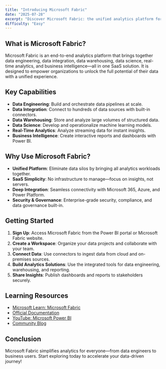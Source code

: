 ```yaml
---
title: "Introducing Microsoft Fabric"
date: "2025-07-28"
excerpt: "Discover Microsoft Fabric: the unified analytics platform for modern data teams."
difficulty: "Easy"
---
```


## What is Microsoft Fabric?

Microsoft Fabric is an end-to-end analytics platform that brings together data engineering, data integration, data warehousing, data science, real-time analytics, and business intelligence—all in one SaaS solution. It is designed to empower organizations to unlock the full potential of their data with a unified experience.

## Key Capabilities

- **Data Engineering**: Build and orchestrate data pipelines at scale.
- **Data Integration**: Connect to hundreds of data sources with built-in connectors.
- **Data Warehousing**: Store and analyze large volumes of structured data.
- **Data Science**: Develop and operationalize machine learning models.
- **Real-Time Analytics**: Analyze streaming data for instant insights.
- **Business Intelligence**: Create interactive reports and dashboards with Power BI.

## Why Use Microsoft Fabric?

- **Unified Platform**: Eliminate data silos by bringing all analytics workloads together.
- **SaaS Simplicity**: No infrastructure to manage—focus on insights, not servers.
- **Deep Integration**: Seamless connectivity with Microsoft 365, Azure, and Power Platform.
- **Security & Governance**: Enterprise-grade security, compliance, and data governance built-in.

## Getting Started

1. **Sign Up**: Access Microsoft Fabric from the Power BI portal or Microsoft Fabric website.
2. **Create a Workspace**: Organize your data projects and collaborate with your team.
3. **Connect Data**: Use connectors to ingest data from cloud and on-premises sources.
4. **Build Analytics Solutions**: Use the integrated tools for data engineering, warehousing, and reporting.
5. **Share Insights**: Publish dashboards and reports to stakeholders securely.

## Learning Resources

- [Microsoft Learn: Microsoft Fabric](https://learn.microsoft.com/en-us/fabric/)
- [Official Documentation](https://learn.microsoft.com/en-us/fabric/)
- [YouTube: Microsoft Power BI](https://www.youtube.com/c/powerbi)
- [Community Blog](https://community.fabric.microsoft.com/)

## Conclusion

Microsoft Fabric simplifies analytics for everyone—from data engineers to business users. Start exploring today to accelerate your data-driven journey!